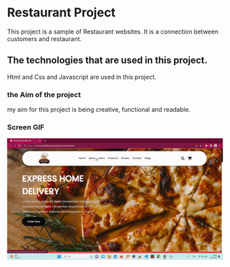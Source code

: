 <h1>Restaurant Project</h1>

This project is a sample of Restaurant websites. It is a connection between customers and restaurant.

<h2>The technologies that are used in this project.</h2>
Html and Css and Javascript are used in this project.

<h3>the Aim of the project</h3>

my aim for this project is being creative, functional and readable. 

<h3> Screen GIF</h3>

![](restaurant.gif)

